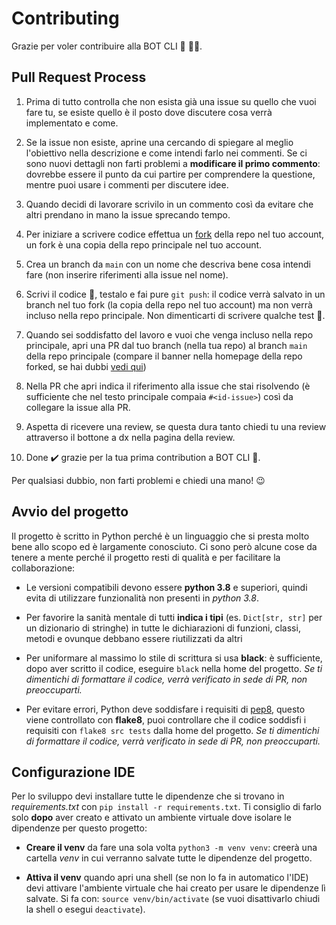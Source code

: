 # Contributing

Grazie per voler contribuire alla BOT CLI 🐷 💪🏽.

## Pull Request Process

1. Prima di tutto controlla che non esista già una issue su quello che vuoi fare tu, se esiste quello è il posto dove discutere cosa verrà implementato e come.

2. Se la issue non esiste, aprine una cercando di spiegare al meglio l'obiettivo nella descrizione e come intendi farlo nei commenti.
Se ci sono nuovi dettagli non farti problemi a **modificare il primo commento**: dovrebbe essere il punto da cui partire per comprendere la questione,
mentre puoi usare i commenti per discutere idee.

3. Quando decidi di lavorare scrivilo in un commento così da evitare che altri prendano in mano la issue sprecando tempo.

4. Per iniziare a scrivere codice effettua un [fork](https://docs.github.com/en/github/getting-started-with-github/fork-a-repo)
della repo nel tuo account, un fork è una copia della repo principale nel tuo account.

5. Crea un branch da `main` con un nome che descriva bene cosa intendi fare (non inserire riferimenti alla issue nel nome).

6. Scrivi il codice 🧙, testalo e fai pure `git push`: il codice verrà salvato in un branch nel tuo fork (la copia della repo nel tuo account) ma non verrà
incluso nella repo principale. Non dimenticarti di scrivere qualche test 🧪.

7. Quando sei soddisfatto del lavoro e vuoi che venga incluso nella repo principale, apri una PR dal tuo branch (nella tua repo) al branch
`main` della repo principale (compare il banner nella homepage della repo forked, se hai dubbi
[vedi qui](https://docs.github.com/en/github/collaborating-with-issues-and-pull-requests/creating-a-pull-request-from-a-fork))

8. Nella PR che apri indica il riferimento alla issue che stai risolvendo (è sufficiente che nel testo principale compaia `#<id-issue>`)
così da collegare la issue alla PR.

9. Aspetta di ricevere una review, se questa dura tanto chiedi tu una review attraverso il bottone a dx nella pagina della review.

10. Done ✔️ grazie per la tua prima contribution a BOT CLI 🐷.

Per qualsiasi dubbio, non farti problemi e chiedi una mano! 😉

## Avvio del progetto

Il progetto è scritto in Python perché è un linguaggio che si presta molto bene allo scopo ed è largamente conosciuto.
Ci sono però alcune cose da tenere a mente perché il progetto resti di qualità e per facilitare la collaborazione:

* Le versioni compatibili devono essere **python 3.8** e superiori, quindi evita di utilizzare funzionalità non presenti in _python 3.8_.

* Per favorire la sanità mentale di tutti **indica i tipi** (es. `Dict[str, str]` per un dizionario di stringhe) in tutte le dichiarazioni
di funzioni, classi, metodi e ovunque debbano essere riutilizzati da altri

* Per uniformare al massimo lo stile di scrittura si usa **black**: è sufficiente, dopo aver scritto il codice, eseguire `black` nella home
del progetto. _Se ti dimentichi di formattare il codice, verrà verificato in sede di PR, non preoccuparti._

* Per evitare errori, Python deve soddisfare i requisiti di [pep8](https://www.python.org/dev/peps/pep-0008/), questo viene controllato con
**flake8**, puoi controllare che il codice soddisfi i requisiti con `flake8 src tests` dalla home del progetto. _Se ti dimentichi di
formattare il codice, verrà verificato in sede di PR, non preoccuparti._

## Configurazione IDE

Per lo sviluppo devi installare tutte le dipendenze che si trovano in _requirements.txt_ con `pip install -r requirements.txt`.
Ti consiglio di farlo solo **dopo** aver creato e attivato un ambiente virtuale dove isolare le dipendenze per questo progetto:

- **Creare il venv** da fare una sola volta `python3 -m venv venv`: creerà una cartella _venv_ in cui verranno salvate tutte le
dipendenze del progetto.

- **Attiva il venv** quando apri una shell (se non lo fa in automatico l'IDE) devi attivare l'ambiente virtuale che hai creato
per usare le dipendenze lì salvate. Si fa con: `source venv/bin/activate` (se vuoi disattivarlo chiudi la shell o esegui `deactivate`).

